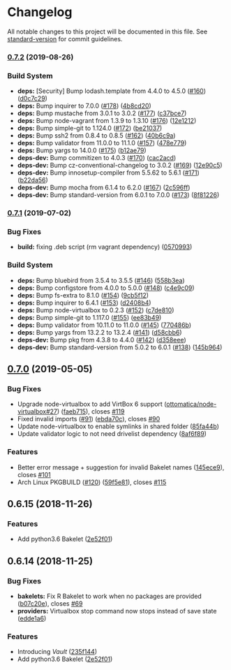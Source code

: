 # Changelog

All notable changes to this project will be documented in this file. See [standard-version](https://github.com/conventional-changelog/standard-version) for commit guidelines.

### [0.7.2](https://github.com/ottomatica/Baker/compare/v0.7.1...v0.7.2) (2019-08-26)


### Build System

* **deps:** [Security] Bump lodash.template from 4.4.0 to 4.5.0 ([#160](https://github.com/ottomatica/Baker/issues/160)) ([d0c7c29](https://github.com/ottomatica/Baker/commit/d0c7c29))
* **deps:** Bump inquirer to 7.0.0 ([#178](https://github.com/ottomatica/Baker/issues/178)) ([4b8cd20](https://github.com/ottomatica/Baker/commit/4b8cd20))
* **deps:** Bump mustache from 3.0.1 to 3.0.2 ([#177](https://github.com/ottomatica/Baker/issues/177)) ([c37bce7](https://github.com/ottomatica/Baker/commit/c37bce7))
* **deps:** Bump node-vagrant from 1.3.9 to 1.3.10 ([#176](https://github.com/ottomatica/Baker/issues/176)) ([12e1212](https://github.com/ottomatica/Baker/commit/12e1212))
* **deps:** Bump simple-git to 1.124.0 ([#172](https://github.com/ottomatica/Baker/issues/172)) ([be21037](https://github.com/ottomatica/Baker/commit/be21037))
* **deps:** Bump ssh2 from 0.8.4 to 0.8.5 ([#162](https://github.com/ottomatica/Baker/issues/162)) ([40b6c9a](https://github.com/ottomatica/Baker/commit/40b6c9a))
* **deps:** Bump validator from 11.0.0 to 11.1.0 ([#157](https://github.com/ottomatica/Baker/issues/157)) ([478e779](https://github.com/ottomatica/Baker/commit/478e779))
* **deps:** Bump yargs to 14.0.0 ([#175](https://github.com/ottomatica/Baker/issues/175)) ([b12ae79](https://github.com/ottomatica/Baker/commit/b12ae79))
* **deps-dev:** Bump commitizen to 4.0.3 ([#170](https://github.com/ottomatica/Baker/issues/170)) ([cac2acd](https://github.com/ottomatica/Baker/commit/cac2acd))
* **deps-dev:** Bump cz-conventional-changelog to 3.0.2 ([#169](https://github.com/ottomatica/Baker/issues/169)) ([12e90c5](https://github.com/ottomatica/Baker/commit/12e90c5))
* **deps-dev:** Bump innosetup-compiler from 5.5.62 to 5.6.1 ([#171](https://github.com/ottomatica/Baker/issues/171)) ([b22da56](https://github.com/ottomatica/Baker/commit/b22da56))
* **deps-dev:** Bump mocha from 6.1.4 to 6.2.0 ([#167](https://github.com/ottomatica/Baker/issues/167)) ([2c596ff](https://github.com/ottomatica/Baker/commit/2c596ff))
* **deps-dev:** Bump standard-version from 6.0.1 to 7.0.0 ([#173](https://github.com/ottomatica/Baker/issues/173)) ([8f81226](https://github.com/ottomatica/Baker/commit/8f81226))



### [0.7.1](https://github.com/ottomatica/Baker/compare/v0.7.0...v0.7.1) (2019-07-02)


### Bug Fixes

* **build:** fixing .deb script (rm vagrant dependency) ([0570993](https://github.com/ottomatica/Baker/commit/0570993))


### Build System

* **deps:** Bump bluebird from 3.5.4 to 3.5.5 ([#146](https://github.com/ottomatica/Baker/issues/146)) ([558b3ea](https://github.com/ottomatica/Baker/commit/558b3ea))
* **deps:** Bump configstore from 4.0.0 to 5.0.0 ([#148](https://github.com/ottomatica/Baker/issues/148)) ([c4e9c09](https://github.com/ottomatica/Baker/commit/c4e9c09))
* **deps:** Bump fs-extra to 8.1.0 ([#154](https://github.com/ottomatica/Baker/issues/154)) ([9cb5f12](https://github.com/ottomatica/Baker/commit/9cb5f12))
* **deps:** Bump inquirer to 6.4.1 ([#153](https://github.com/ottomatica/Baker/issues/153)) ([d2408b4](https://github.com/ottomatica/Baker/commit/d2408b4))
* **deps:** Bump node-virtualbox to 0.2.3 ([#152](https://github.com/ottomatica/Baker/issues/152)) ([c7de810](https://github.com/ottomatica/Baker/commit/c7de810))
* **deps:** Bump simple-git to 1.117.0 ([#155](https://github.com/ottomatica/Baker/issues/155)) ([ee83b49](https://github.com/ottomatica/Baker/commit/ee83b49))
* **deps:** Bump validator from 10.11.0 to 11.0.0 ([#145](https://github.com/ottomatica/Baker/issues/145)) ([770486b](https://github.com/ottomatica/Baker/commit/770486b))
* **deps:** Bump yargs from 13.2.2 to 13.2.4 ([#141](https://github.com/ottomatica/Baker/issues/141)) ([d58cbb6](https://github.com/ottomatica/Baker/commit/d58cbb6))
* **deps-dev:** Bump pkg from 4.3.8 to 4.4.0 ([#142](https://github.com/ottomatica/Baker/issues/142)) ([d358eee](https://github.com/ottomatica/Baker/commit/d358eee))
* **deps-dev:** Bump standard-version from 5.0.2 to 6.0.1 ([#138](https://github.com/ottomatica/Baker/issues/138)) ([145b964](https://github.com/ottomatica/Baker/commit/145b964))



## [0.7.0](https://github.com/ottomatica/Baker/compare/v0.6.15...v0.7.0) (2019-05-05)


### Bug Fixes

* Upgrade node-virtualbox to add VirtBox 6 support ([ottomatica/node-virtualbox#27](https://github.com/ottomatica/node-virtualbox/pull/27)) ([faeb715](https://github.com/ottomatica/node-virtualbox/commit/faeb715f7a59b831511bedacb329f5c86d818d00)), closes [#119](https://github.com/ottomatica/Baker/issues/119)
* Fixed invalid imports ([#91](https://github.com/ottomatica/Baker/issues/91)) ([ebda70c](https://github.com/ottomatica/Baker/commit/ebda70c)), closes [#90](https://github.com/ottomatica/Baker/issues/90)
* Update node-virtualbox to enable symlinks in shared folder ([85fa44b](https://github.com/ottomatica/Baker/commit/85fa44b))
* Update validator logic to not need drivelist dependency ([8af6f89](https://github.com/ottomatica/Baker/commit/8af6f89))


### Features

* Better error message + suggestion for invalid Bakelet names ([145ece9](https://github.com/ottomatica/Baker/commit/145ece9)), closes [#101](https://github.com/ottomatica/Baker/issues/101)
* Arch Linux PKGBUILD ([#120](https://github.com/ottomatica/Baker/pull/120)) ([59f5e81](https://github.com/ottomatica/Baker/commit/59f5e81)), closes [#115](https://github.com/ottomatica/Baker/issues/115)


<a name="0.6.15"></a>
## 0.6.15 (2018-11-26)

### Features

* Add python3.6 Bakelet ([2e52f01](https://github.com/ottomatica/Baker/commit/2e52f01))

<a name="0.6.14"></a>
## 0.6.14 (2018-11-25)

### Bug Fixes

* **bakelets:** Fix R Bakelet to work when no packages are provided ([b07c20e](https://github.com/ottomatica/Baker/commit/b07c20e)), closes [#69](https://github.com/ottomatica/Baker/issues/69)
* **providers:** Virtualbox stop command now stops instead of save state ([edde1a6](https://github.com/ottomatica/Baker/commit/edde1a6))

### Features

* Introducing _Vault_ ([235f144](https://github.com/ottomatica/Baker/commit/235f144))
* Add python3.6 Bakelet ([2e52f01](https://github.com/ottomatica/Baker/commit/2e52f01))
